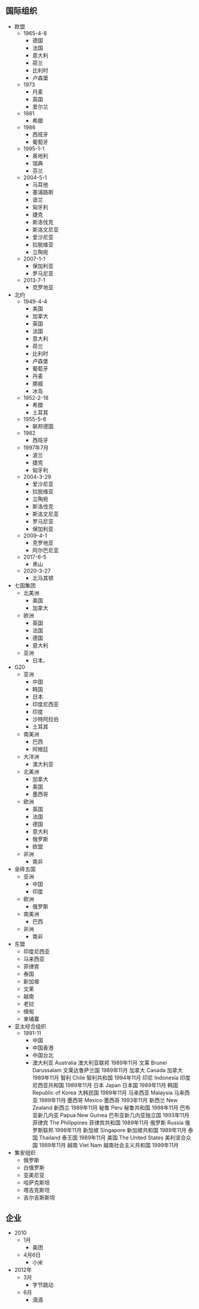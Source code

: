 #
## 国际组织
+ 欧盟
    + 1965-4-8
        + 德国
        + 法国
        + 意大利
        + 荷兰
        + 比利时
        + 卢森堡
    + 1973
        + 丹麦
        + 英国
        + 爱尔兰
    + 1981
        + 希腊
    + 1986
        + 西班牙
        + 葡萄牙
    + 1995-1-1
        + 奥地利
        + 瑞典
        + 芬兰
    + 2004-5-1
        + 马耳他
        + 塞浦路斯
        + 波兰
        + 匈牙利
        + 捷克
        + 斯洛伐克
        + 斯洛文尼亚
        + 爱沙尼亚
        + 拉脱维亚
        + 立陶宛
    + 2007-1-1
        + 保加利亚
        + 罗马尼亚
    + 2013-7-1
        + 克罗地亚
+ 北约
    + 1949-4-4
        + 美国
        + 加拿大
        + 英国
        + 法国
        + 意大利
        + 荷兰
        + 比利时
        + 卢森堡
        + 葡萄牙
        + 丹麦
        + 挪威
        + 冰岛
    + 1952-2-18
        + 希腊
        + 土耳其
    + 1955-5-6
        + 联邦德国
    + 1982
        + 西班牙
    + 1997年7月
        + 波兰
        + 捷克
        + 匈牙利
    + 2004-3-29
        + 爱沙尼亚
        + 拉脱维亚
        + 立陶宛
        + 斯洛伐克
        + 斯洛文尼亚
        + 罗马尼亚
        + 保加利亚
    + 2009-4-1
        + 克罗地亚
        + 阿尔巴尼亚
    + 2017-6-5
        + 黑山
    + 2020-3-27
        + 北马其顿
+ 七国集团
    + 北美洲
        + 美国
        + 加拿大
    + 欧洲
        + 英国
        + 法国
        + 德国
        + 意大利
    + 亚洲
        + 日本、
+ G20
    + 亚洲
        + 中国
        + 韩国
        + 日本
        + 印度尼西亚
        + 印度
        + 沙特阿拉伯
        + 土耳其
    + 南美洲
        + 巴西
        + 阿根廷
    + 大洋洲
        + 澳大利亚
    + 北美洲
        + 加拿大
        + 美国
        + 墨西哥
    + 欧洲
        + 英国
        + 法国
        + 德国
        + 意大利
        + 俄罗斯
        + 欧盟
    + 非洲
        + 南非
+ 金砖五国
    + 亚洲
        + 中国
        + 印度
    + 欧洲
        + 俄罗斯
    + 南美洲   
        + 巴西
    + 非洲
        + 南非
+ 东盟
    + 印度尼西亚
    + 马来西亚
    + 菲律宾
    + 泰国
    + 新加坡
    + 文莱
    + 越南
    + 老挝
    + 缅甸
    + 柬埔寨
+ 亚太经合组织
    + 1991-11
        + 中国
        + 中国香港
        + 中国台北
        + 澳大利亚
Australia
澳大利亚联邦
1989年11月
文莱
Brunei Darussalam
文莱达鲁萨兰国
1989年11月
加拿大
Canada
加拿大
1989年11月
智利
Chile
智利共和国
1994年11月
印尼
Indonesia
印度尼西亚共和国
1989年11月
日本
Japan
日本国
1989年11月
韩国
Republic of Korea
大韩民国
1989年11月
马来西亚
Malaysia
马来西亚
1989年11月
墨西哥
Mexico
墨西哥
1993年11月
新西兰
New Zealand
新西兰
1989年11月
秘鲁
Peru
秘鲁共和国
1998年11月
巴布亚新几内亚
Papua New Guinea
巴布亚新几内亚独立国
1993年11月
菲律宾
The Philippines
菲律宾共和国
1989年11月
俄罗斯
Russia
俄罗斯联邦
1998年11月
新加坡
Singapore
新加坡共和国
1989年11月
泰国
Thailand
泰王国
1989年11月
美国
The United States
美利坚合众国
1989年11月
越南
Viet Nam
越南社会主义共和国
1999年11月
+ 集安组织
    + 俄罗斯
    + 白俄罗斯
    + 亚美尼亚
    + 哈萨克斯坦
    + 塔吉克斯坦
    + 吉尔吉斯斯坦
## 企业
+ 2010
    + 1月
        + 美团
    + 4月6日
        + 小米
+ 2012年
    + 3月
        + 字节跳动
    + 6月
        + 滴滴
    